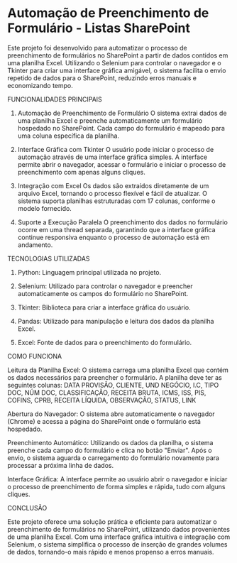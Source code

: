 # Automação de Preenchimento de Formulário - Listas SharePoint

Este projeto foi desenvolvido para automatizar o processo de preenchimento de formulários no SharePoint a partir de dados contidos em uma planilha Excel. Utilizando o Selenium para controlar o navegador e o Tkinter para criar uma interface gráfica amigável, o sistema facilita o envio repetido de dados para o SharePoint, reduzindo erros manuais e economizando tempo.

FUNCIONALIDADES PRINCIPAIS

1. Automação de Preenchimento de Formulário
O sistema extrai dados de uma planilha Excel e preenche automaticamente um formulário hospedado no SharePoint. Cada campo do formulário é mapeado para uma coluna específica da planilha.

2. Interface Gráfica com Tkinter
O usuário pode iniciar o processo de automação através de uma interface gráfica simples. A interface permite abrir o navegador, acessar o formulário e iniciar o processo de preenchimento com apenas alguns cliques.

3. Integração com Excel
Os dados são extraídos diretamente de um arquivo Excel, tornando o processo flexível e fácil de atualizar. O sistema suporta planilhas estruturadas com 17 colunas, conforme o modelo fornecido.

4. Suporte a Execução Paralela
O preenchimento dos dados no formulário ocorre em uma thread separada, garantindo que a interface gráfica continue responsiva enquanto o processo de automação está em andamento.

TECNOLOGIAS UTILIZADAS

1. Python: Linguagem principal utilizada no projeto.

2. Selenium: Utilizado para controlar o navegador e preencher automaticamente os campos do formulário no SharePoint.

3. Tkinter: Biblioteca para criar a interface gráfica do usuário.

4. Pandas: Utilizado para manipulação e leitura dos dados da planilha Excel.

5. Excel: Fonte de dados para o preenchimento do formulário.

COMO FUNCIONA

Leitura da Planilha Excel: O sistema carrega uma planilha Excel que contém os dados necessários para preencher o formulário. A planilha deve ter as seguintes colunas:
DATA PROVISÃO, CLIENTE, UND NEGÓCIO, I.C, TIPO DOC, NÚM DOC, CLASSIFICAÇÃO, RECEITA BRUTA, ICMS, ISS, PIS, COFINS, CPRB, RECEITA LÍQUIDA, OBSERVAÇÃO, STATUS, LINK

Abertura do Navegador: O sistema abre automaticamente o navegador (Chrome) e acessa a página do SharePoint onde o formulário está hospedado.

Preenchimento Automático: Utilizando os dados da planilha, o sistema preenche cada campo do formulário e clica no botão "Enviar". Após o envio, o sistema aguarda o carregamento do formulário novamente para processar a próxima linha de dados.

Interface Gráfica: A interface permite ao usuário abrir o navegador e iniciar o processo de preenchimento de forma simples e rápida, tudo com alguns cliques.

CONCLUSÃO

Este projeto oferece uma solução prática e eficiente para automatizar o preenchimento de formulários no SharePoint, utilizando dados provenientes de uma planilha Excel. Com uma interface gráfica intuitiva e integração com Selenium, o sistema simplifica o processo de inserção de grandes volumes de dados, tornando-o mais rápido e menos propenso a erros manuais.
